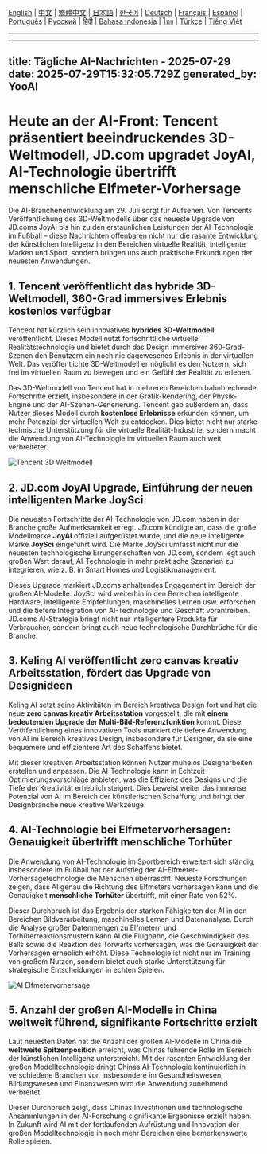 [English](./en.md) | [中文](./zh.md) | [繁體中文](./zh-TW.md) | [日本語](./ja.md) | [한국어](./ko.md) | [Deutsch](./de.md) | [Français](./fr.md) | [Español](./es.md) | [Português](./pt.md) | [Русский](./ru.md) | [हिंदी](./hi.md) | [Bahasa Indonesia](./id.md) | [ไทย](./th.md) | [Türkçe](./tr.md) | [Tiếng Việt](./vi.md)

---

---
title: Tägliche AI-Nachrichten - 2025-07-29
date: 2025-07-29T15:32:05.729Z
generated_by: YooAI
---

# Heute an der AI-Front: Tencent präsentiert beeindruckendes 3D-Weltmodell, JD.com upgradet JoyAI, AI-Technologie übertrifft menschliche Elfmeter-Vorhersage

Die AI-Branchenentwicklung am 29. Juli sorgt für Aufsehen. Von Tencents Veröffentlichung des 3D-Weltmodells über das neueste Upgrade von JD.coms JoyAI bis hin zu den erstaunlichen Leistungen der AI-Technologie im Fußball – diese Nachrichten offenbaren nicht nur die rasante Entwicklung der künstlichen Intelligenz in den Bereichen virtuelle Realität, intelligente Marken und Sport, sondern bringen uns auch praktische Erkundungen der neuesten Anwendungen.

## 1. Tencent veröffentlicht das hybride 3D-Weltmodell, 360-Grad immersives Erlebnis kostenlos verfügbar

Tencent hat kürzlich sein innovatives **hybrides 3D-Weltmodell** veröffentlicht. Dieses Modell nutzt fortschrittliche virtuelle Realitätstechnologie und bietet durch das Design immersiver 360-Grad-Szenen den Benutzern ein noch nie dagewesenes Erlebnis in der virtuellen Welt. Das veröffentlichte 3D-Weltmodell ermöglicht es den Nutzern, sich frei im virtuellen Raum zu bewegen und ein Gefühl der Realität zu erleben.

Das 3D-Weltmodell von Tencent hat in mehreren Bereichen bahnbrechende Fortschritte erzielt, insbesondere in der Grafik-Rendering, der Physik-Engine und der AI-Szenen-Generierung. Tencent gab außerdem an, dass Nutzer dieses Modell durch **kostenlose Erlebnisse** erkunden können, um mehr Potenzial der virtuellen Welt zu entdecken. Dies bietet nicht nur starke technische Unterstützung für die virtuelle Realität-Industrie, sondern macht die Anwendung von AI-Technologie im virtuellen Raum auch weit verbreiteter.

![Tencent 3D Weltmodell](https://via.placeholder.com/600x400?text=腾讯3D世界模型)

## 2. JD.com JoyAI Upgrade, Einführung der neuen intelligenten Marke JoySci

Die neuesten Fortschritte der AI-Technologie von JD.com haben in der Branche große Aufmerksamkeit erregt. JD.com kündigte an, dass die große Modellmarke **JoyAI** offiziell aufgerüstet wurde, und die neue intelligente Marke **JoySci** eingeführt wird. Die Marke JoySci umfasst nicht nur die neuesten technologische Errungenschaften von JD.com, sondern legt auch großen Wert darauf, AI-Technologie in mehr praktische Szenarien zu integrieren, wie z. B. in Smart Homes und Logistikmanagement.

Dieses Upgrade markiert JD.coms anhaltendes Engagement im Bereich der großen AI-Modelle. JoySci wird weiterhin in den Bereichen intelligente Hardware, intelligente Empfehlungen, maschinelles Lernen usw. erforschen und die tiefere Integration von AI-Technologie und Geschäft vorantreiben. JD.coms AI-Strategie bringt nicht nur intelligentere Produkte für Verbraucher, sondern bringt auch neue technologische Durchbrüche für die Branche.

## 3. Keling AI veröffentlicht zero canvas kreativ Arbeitsstation, fördert das Upgrade von Designideen

Keling AI setzt seine Aktivitäten im Bereich kreatives Design fort und hat die neue **zero canvas kreativ Arbeitsstation** vorgestellt, die mit **einem bedeutenden Upgrade der Multi-Bild-Referenzfunktion** kommt. Diese Veröffentlichung eines innovativen Tools markiert die tiefere Anwendung von AI im Bereich kreatives Design, insbesondere für Designer, da sie eine bequemere und effizientere Art des Schaffens bietet.

Mit dieser kreativen Arbeitsstation können Nutzer mühelos Designarbeiten erstellen und anpassen. Die AI-Technologie kann in Echtzeit Optimierungsvorschläge anbieten, was die Effizienz des Designs und die Tiefe der Kreativität erheblich steigert. Dies beweist weiter das immense Potenzial von AI im Bereich der künstlerischen Schaffung und bringt der Designbranche neue kreative Werkzeuge.

## 4. AI-Technologie bei Elfmetervorhersagen: Genauigkeit übertrifft menschliche Torhüter

Die Anwendung von AI-Technologie im Sportbereich erweitert sich ständig, insbesondere im Fußball hat der Aufstieg der AI-Elfmeter-Vorhersagetechnologie die Menschen überrascht. Neueste Forschungen zeigen, dass AI genau die Richtung des Elfmeters vorhersagen kann und die Genauigkeit **menschliche Torhüter** übertrifft, mit einer Rate von 52%.

Dieser Durchbruch ist das Ergebnis der starken Fähigkeiten der AI in den Bereichen Bildverarbeitung, maschinelles Lernen und Datenanalyse. Durch die Analyse großer Datenmengen zu Elfmetern und Torhüterreaktionsmustern kann AI die Flugbahn, die Geschwindigkeit des Balls sowie die Reaktion des Torwarts vorhersagen, was die Genauigkeit der Vorhersagen erheblich erhöht. Diese Technologie ist nicht nur im Training von großem Nutzen, sondern bietet auch starke Unterstützung für strategische Entscheidungen in echten Spielen.

![AI Elfmetervorhersage](https://via.placeholder.com/600x400?text=AI点球预测)

## 5. Anzahl der großen AI-Modelle in China weltweit führend, signifikante Fortschritte erzielt

Laut neuesten Daten hat die Anzahl der großen AI-Modelle in China die **weltweite Spitzenposition** erreicht, was Chinas führende Rolle im Bereich der künstlichen Intelligenz unterstreicht. Mit der rasanten Entwicklung der großen Modelltechnologie dringt Chinas AI-Technologie kontinuierlich in verschiedene Branchen vor, insbesondere im Gesundheitswesen, Bildungswesen und Finanzwesen wird die Anwendung zunehmend verbreitet.

Dieser Durchbruch zeigt, dass Chinas Investitionen und technologische Ansammlungen in der AI-Forschung signifikante Ergebnisse erzielt haben. In Zukunft wird AI mit der fortlaufenden Aufrüstung und Innovation der großen Modelltechnologie in noch mehr Bereichen eine bemerkenswerte Rolle spielen.